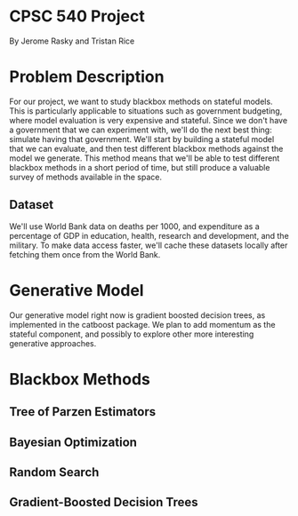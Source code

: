 # CPSC 540 Project

By Jerome Rasky and Tristan Rice

# Problem Description

For our project, we want to study blackbox methods on stateful models. This is
particularly applicable to situations such as government budgeting, where model
evaluation is very expensive and stateful. Since we don't have a government that
we can experiment with, we'll do the next best thing: simulate having that
government. We'll start by building a stateful model that we can evaluate, and
then test different blackbox methods against the model we generate. This method
means that we'll be able to test different blackbox methods in a short period of
time, but still produce a valuable survey of methods available in the space.

## Dataset

We'll use World Bank data on deaths per 1000, and expenditure as a percentage of
GDP in education, health, research and development, and the military. To make
data access faster, we'll cache these datasets locally after fetching them once
from the World Bank.

# Generative Model

Our generative model right now is gradient boosted decision trees, as
implemented in the catboost package. We plan to add momentum as the stateful
component, and possibly to explore other more interesting generative approaches.

# Blackbox Methods

## Tree of Parzen Estimators

## Bayesian Optimization

## Random Search

## Gradient-Boosted Decision Trees